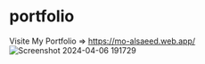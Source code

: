 # portfolio
Visite My Portfolio => https://mo-alsaeed.web.app/
![Screenshot 2024-04-06 191729](https://github.com/Mohmaed-Abdelatif/portfolio/assets/146424722/4b1f2c29-16f8-4591-a126-1e4d5fc84eef)
